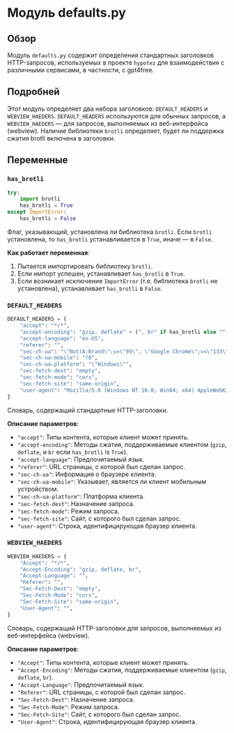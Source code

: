 # Модуль defaults.py

## Обзор

Модуль `defaults.py` содержит определения стандартных заголовков HTTP-запросов, используемых в проекте `hypotez` для взаимодействия с различными сервисами, в частности, с gpt4free.

## Подробней

Этот модуль определяет два набора заголовков: `DEFAULT_HEADERS` и `WEBVIEW_HAEDERS`. `DEFAULT_HEADERS` используются для обычных запросов, а `WEBVIEW_HAEDERS` — для запросов, выполняемых из веб-интерфейса (webview). Наличие библиотеки `brotli` определяет, будет ли поддержка сжатия brotli включена в заголовки.

## Переменные

### `has_brotli`

```python
try:
    import brotli
    has_brotli = True
except ImportError:
    has_brotli = False
```

Флаг, указывающий, установлена ли библиотека `brotli`. Если `brotli` установлена, то `has_brotli` устанавливается в `True`, иначе — в `False`.

**Как работает переменная**:

1.  Пытается импортировать библиотеку `brotli`.
2.  Если импорт успешен, устанавливает `has_brotli` в `True`.
3.  Если возникает исключение `ImportError` (т.е. библиотека `brotli` не установлена), устанавливает `has_brotli` в `False`.

### `DEFAULT_HEADERS`

```python
DEFAULT_HEADERS = {
    "accept": "*/*",
    "accept-encoding": "gzip, deflate" + (", br" if has_brotli else ""),
    "accept-language": "en-US",
    "referer": "",
    "sec-ch-ua": "\"Not(A:Brand\";v=\"99\", \"Google Chrome\";v=\"133\", \"Chromium\";v=\"133\"",
    "sec-ch-ua-mobile": "?0",
    "sec-ch-ua-platform": "\"Windows\"",
    "sec-fetch-dest": "empty",
    "sec-fetch-mode": "cors",
    "sec-fetch-site": "same-origin",
    "user-agent": "Mozilla/5.0 (Windows NT 10.0; Win64; x64) AppleWebKit/537.36 (KHTML, like Gecko) Chrome/123.0.0.0 Safari/537.36",
}
```

Словарь, содержащий стандартные HTTP-заголовки.

**Описание параметров**:

-   `"accept"`: Типы контента, которые клиент может принять.
-   `"accept-encoding"`: Методы сжатия, поддерживаемые клиентом (`gzip`, `deflate`, и `br` если `has_brotli` is `True`).
-   `"accept-language"`: Предпочитаемый язык.
-   `"referer"`: URL страницы, с которой был сделан запрос.
-   `"sec-ch-ua"`: Информация о браузере клиента.
-   `"sec-ch-ua-mobile"`: Указывает, является ли клиент мобильным устройством.
-   `"sec-ch-ua-platform"`: Платформа клиента.
-   `"sec-fetch-dest"`: Назначение запроса.
-   `"sec-fetch-mode"`: Режим запроса.
-   `"sec-fetch-site"`: Сайт, с которого был сделан запрос.
-   `"user-agent"`: Строка, идентифицирующая браузер клиента.

### `WEBVIEW_HAEDERS`

```python
WEBVIEW_HAEDERS = {
    "Accept": "*/*",
    "Accept-Encoding": "gzip, deflate, br",
    "Accept-Language": "",
    "Referer": "",
    "Sec-Fetch-Dest": "empty",
    "Sec-Fetch-Mode": "cors",
    "Sec-Fetch-Site": "same-origin",
    "User-Agent": "",
}
```

Словарь, содержащий HTTP-заголовки для запросов, выполняемых из веб-интерфейса (webview).

**Описание параметров**:

-   `"Accept"`: Типы контента, которые клиент может принять.
-   `"Accept-Encoding"`: Методы сжатия, поддерживаемые клиентом (`gzip`, `deflate`, `br`).
-   `"Accept-Language"`: Предпочитаемый язык.
-   `"Referer"`: URL страницы, с которой был сделан запрос.
-   `"Sec-Fetch-Dest"`: Назначение запроса.
-   `"Sec-Fetch-Mode"`: Режим запроса.
-   `"Sec-Fetch-Site"`: Сайт, с которого был сделан запрос.
-   `"User-Agent"`: Строка, идентифицирующая браузер клиента.